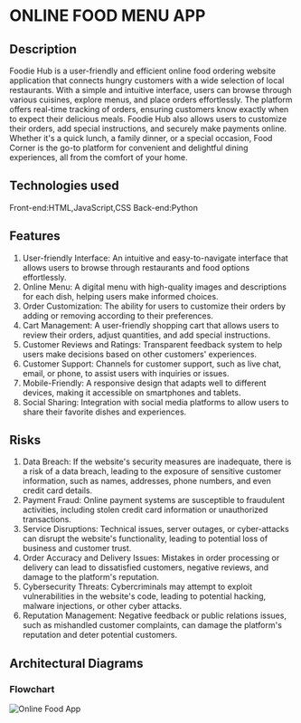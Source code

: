 # ONLINE FOOD MENU APP
## Description
Foodie Hub is a user-friendly and efficient online food ordering website application that connects hungry customers with a wide selection of local restaurants. With a simple and intuitive interface, users can browse through various cuisines, explore menus, and place orders effortlessly. The platform offers real-time tracking of orders, ensuring customers know exactly when to expect their delicious meals. Foodie Hub also allows users to customize their orders, add special instructions, and securely make payments online. Whether it's a quick lunch, a family dinner, or a special occasion, Food Corner is the go-to platform for convenient and delightful dining experiences, all from the comfort of your home.
##  Technologies used
Front-end:HTML,JavaScript,CSS
Back-end:Python
## Features
1. User-friendly Interface: An intuitive and easy-to-navigate interface that allows users to browse through restaurants and food options effortlessly.
2. Online Menu: A digital menu with high-quality images and descriptions for each dish, helping users make informed choices.
3. Order Customization: The ability for users to customize their orders by adding or removing according to their preferences.
4. Cart Management: A user-friendly shopping cart that allows users to review their orders, adjust quantities, and add special instructions.
5. Customer Reviews and Ratings: Transparent feedback system to help users make decisions based on other customers' experiences.
6. Customer Support: Channels for customer support, such as live chat, email, or phone, to assist users with inquiries or issues.
7. Mobile-Friendly: A responsive design that adapts well to different devices, making it accessible on smartphones and tablets.
8. Social Sharing: Integration with social media platforms to allow users to share their favorite dishes and experiences.
## Risks
1. Data Breach: If the website's security measures are inadequate, there is a risk of a data breach, leading to the exposure of sensitive customer information, such as names, addresses, phone numbers, and even credit card details.
2. Payment Fraud: Online payment systems are susceptible to fraudulent activities, including stolen credit card information or unauthorized transactions.
3. Service Disruptions: Technical issues, server outages, or cyber-attacks can disrupt the website's functionality, leading to potential loss of business and customer trust.
4. Order Accuracy and Delivery Issues: Mistakes in order processing or delivery can lead to dissatisfied customers, negative reviews, and damage to the platform's reputation.
5. Cybersecurity Threats: Cybercriminals may attempt to exploit vulnerabilities in the website's code, leading to potential hacking, malware injections, or other cyber attacks.
6. Reputation Management: Negative feedback or public relations issues, such as mishandled customer complaints, can damage the platform's reputation and deter potential customers.
## Architectural Diagrams
### Flowchart
![Online Food App](https://github.com/MadibAyzoh/Online-Food-menu/assets/100390524/5446323f-8715-4465-945d-0b9e32223d3e)
